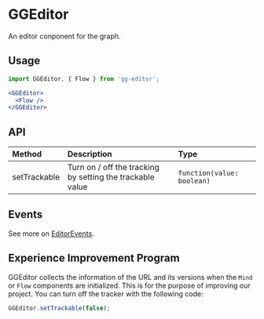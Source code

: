 # GGEditor

An editor conponent for the graph.

## Usage

```jsx
import GGEditor, { Flow } from 'gg-editor';

<GGEditor>
  <Flow />
</GGEditor>
```

## API

| Method | Description | Type |
| :--- | :--- | :--- |
| setTrackable | Turn on / off the tracking by setting the trackable value | `function(value: boolean)` |

## Events

See more on [EditorEvents](./editorEvents.en-US.md).


## Experience Improvement Program

GGEditor collects the information of the URL and its versions when the `Mind` or `Flow` components are initialized. This is for the purpose of improving our project. You can turn off the tracker with the following code:

```js
GGEditor.setTrackable(false);
```
